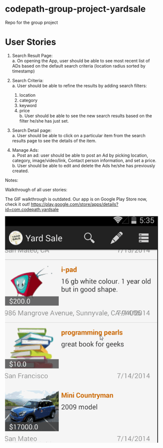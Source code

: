 codepath-group-project-yardsale
===============================

Repo for the group project

# User Stories
1. Search Result Page:<br>
  a. On opening the App, user should be able to see most recent list of ADs based on the default search criteria (location radius sorted by timestamp)

2. Search Criteria:<br>
  a. User should be able to refine the results by adding search filters:<br>
   1) location
   2) category
   3) keyword
   4) price<br>
  b. User should be able to see the new search results based on the filter he/she has just set.

3. Search Detail page:<br>
  a. User should be able to click on a particular item from the search results page to see the details of the item.

4. Manage Ads:<br>
  a. Post an ad: user should be able to post an Ad by picking location, category, image/video/link, Contact person information, and set a price.<br>
  b. User should be able to edit and delete the Ads he/she has previously created.

Notes:

Walkthrough of all user stories:

The GIF walkthrough is outdated. Our app is on Google Play Store now, check it out!
https://play.google.com/store/apps/details?id=com.codepath.yardsale

![Video Walkthrough](YardSale.gif)
